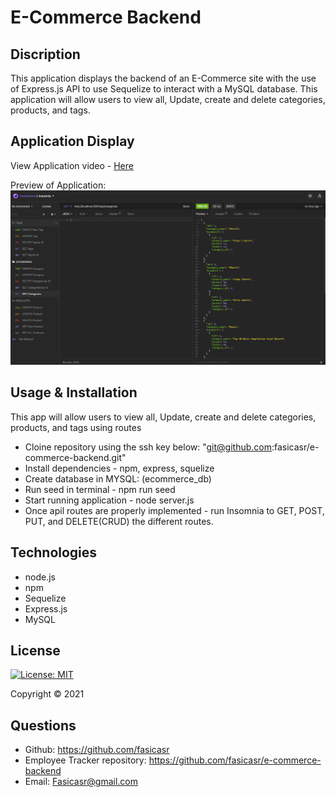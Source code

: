 # E-Commerce Backend 

## Discription 

This application displays the backend of an E-Commerce site with the use of Express.js API to use Sequelize to interact with a MySQL database. This application will allow users to view all, Update, create and delete categories, products, and tags.


## Application Display  

View Application video - [Here](https://drive.google.com/file/d/1H9YDTW9-CjKE4CYnLbSNBcVsjjf2VwJt/view?usp=sharing)

Preview of Application:
![Application image](./images/app-screenshot.png)

## Usage & Installation 

This app will allow users to view all, Update, create and delete categories, products, and tags using routes

* Cloine repository using the ssh key below:
  "git@github.com:fasicasr/e-commerce-backend.git"
* Install dependencies - npm, express, squelize 
* Create database in MYSQL: (ecommerce_db)
* Run seed in terminal - npm run seed 
* Start running application - node server.js
* Once apil routes are properly implemented - run Insomnia to GET, POST, PUT, and DELETE(CRUD) the different routes. 

## Technologies 

* node.js
* npm 
* Sequelize
* Express.js
* MySQL

## License

[![License: MIT](https://img.shields.io/badge/License-MIT-yellow.svg)](https://opensource.org/licenses/MIT)

Copyright © 2021 

## Questions 

* Github: https://github.com/fasicasr
* Employee Tracker repository: https://github.com/fasicasr/e-commerce-backend
* Email: Fasicasr@gmail.com